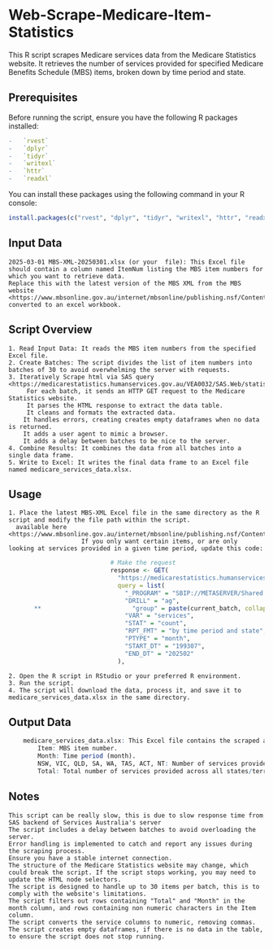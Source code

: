 # Web-Scrape-Medicare-Item-Statistics
This R script scrapes Medicare services data from the Medicare Statistics website. 
It retrieves the number of services provided for specified Medicare Benefits Schedule (MBS) items, broken down by time period and state.

## Prerequisites
Before running the script, ensure you have the following R packages installed:
```R
-   `rvest`
-   `dplyr`
-   `tidyr`
-   `writexl`
-   `httr`
-   `readxl`
```

You can install these packages using the following command in your R console:
```R
install.packages(c("rvest", "dplyr", "tidyr", "writexl", "httr", "readxl"))
```

## Input Data

    2025-03-01 MBS-XML-20250301.xlsx (or your  file): This Excel file should contain a column named ItemNum listing the MBS item numbers for which you want to retrieve data.
    Replace this with the latest version of the MBS XML from the MBS website <https://www.mbsonline.gov.au/internet/mbsonline/publishing.nsf/Content/downloads>, converted to an excel workbook. 

## Script Overview
    1. Read Input Data: It reads the MBS item numbers from the specified Excel file.
    2. Create Batches: The script divides the list of item numbers into batches of 30 to avoid overwhelming the server with requests.
    3. Iteratively Scrape html via SAS query <https://medicarestatistics.humanservices.gov.au/VEA0032/SAS.Web/statistics/mbs_item.html>:
         For each batch, it sends an HTTP GET request to the Medicare Statistics website.
         It parses the HTML response to extract the data table.
         It cleans and formats the extracted data.
        It handles errors, creating creates empty dataframes when no data is returned.
        It adds a user agent to mimic a browser.
        It adds a delay between batches to be nice to the server.
    4. Combine Results: It combines the data from all batches into a single data frame.
    5. Write to Excel: It writes the final data frame to an Excel file named medicare_services_data.xlsx.

## Usage
    1. Place the latest MBS-XML Excel file in the same directory as the R script and modify the file path within the script.
      available here <https://www.mbsonline.gov.au/internet/mbsonline/publishing.nsf/Content/downloads>
                        If you only want certain items, or are only looking at services provided in a given time period, update this code:
```R
                            # Make the request
                            response <- GET(
                              "https://medicarestatistics.humanservices.gov.au/SASStoredProcess/guest",
                              query = list(
                                "_PROGRAM" = "SBIP://METASERVER/Shared Data/sasdata/prod/VEA0032/SAS.StoredProcess/statistics/mbs_item_standard_report",
                                "DRILL" = "ag",
       **                         "group" = paste(current_batch, collapse = ","),
                                "VAR" = "services",                     # Report Variable; options: "services" or "benefits"
                                "STAT" = "count",                       # Report Statistic; options: "count" or "per capita"
                                "RPT_FMT" = "by time period and state", # Report Format, not sure what other options are available
                                "PTYPE" = "month",                      # Time Period; options: "calyear", "finyear", "month"
                                "START_DT" = "199307",                  # Start Date; or other date in YYYYMM format
                                "END_DT" = "202502"                     # latest available release YYYYMM format
                              ),
```
    2. Open the R script in RStudio or your preferred R environment.
    3. Run the script.
    4. The script will download the data, process it, and save it to medicare_services_data.xlsx in the same directory.

## Output Data
```R
    medicare_services_data.xlsx: This Excel file contains the scraped and processed Medicare services data. The columns are:
        Item: MBS item number.
        Month: Time period (month).
        NSW, VIC, QLD, SA, WA, TAS, ACT, NT: Number of services provided in each state/territory.
        Total: Total number of services provided across all states/territories.
```

## Notes
    This script can be really slow, this is due to slow response time from SAS backend of Services Australia's server
    The script includes a delay between batches to avoid overloading the server.
    Error handling is implemented to catch and report any issues during the scraping process.
    Ensure you have a stable internet connection.
    The structure of the Medicare Statistics website may change, which could break the script. If the script stops working, you may need to update the HTML node selectors.
    The script is designed to handle up to 30 items per batch, this is to comply with the website's limitations.
    The script filters out rows containing "Total" and "Month" in the month column, and rows containing non numeric characters in the Item column.
    The script converts the service columns to numeric, removing commas.
    The script creates empty dataframes, if there is no data in the table, to ensure the script does not stop running.

